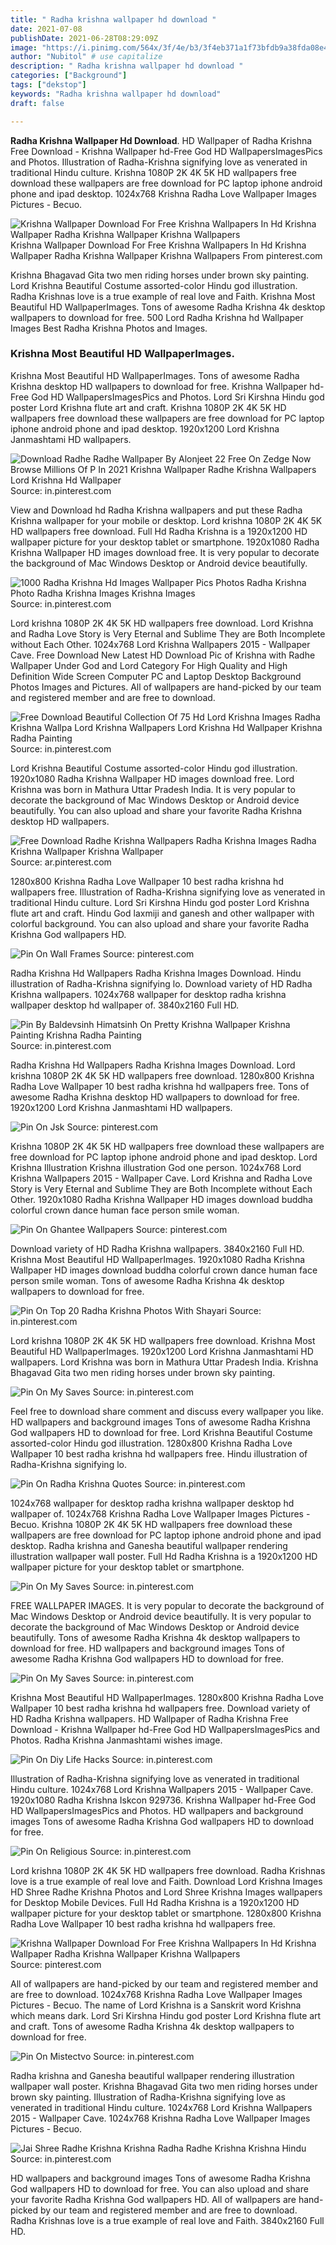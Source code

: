 ```yaml
---
title: " Radha krishna wallpaper hd download "
date: 2021-07-08
publishDate: 2021-06-28T08:29:09Z
image: "https://i.pinimg.com/564x/3f/4e/b3/3f4eb371a1f73bfdb9a38fda08e45d29.jpg"
author: "Nubitol" # use capitalize
description: " Radha krishna wallpaper hd download "
categories: ["Background"]
tags: ["dekstop"]
keywords: "Radha krishna wallpaper hd download"
draft: false

---
```



**Radha Krishna Wallpaper Hd Download**. HD Wallpaper of Radha Krishna Free Download - Krishna Wallpaper hd-Free God HD WallpapersImagesPics and Photos. Illustration of Radha-Krishna signifying love as venerated in traditional Hindu culture. Krishna 1080P 2K 4K 5K HD wallpapers free download these wallpapers are free download for PC laptop iphone android phone and ipad desktop. 1024x768 Krishna Radha Love Wallpaper Images Pictures - Becuo.

![Krishna Wallpaper Download For Free Krishna Wallpapers In Hd Krishna Wallpaper Radha Krishna Wallpaper Krishna Wallpapers](https://i.pinimg.com/originals/db/4e/5f/db4e5f529d86e8700f32a4c1b91add8e.jpg "Krishna Wallpaper Download For Free Krishna Wallpapers In Hd Krishna Wallpaper Radha Krishna Wallpaper Krishna Wallpapers")
Krishna Wallpaper Download For Free Krishna Wallpapers In Hd Krishna Wallpaper Radha Krishna Wallpaper Krishna Wallpapers From pinterest.com


Krishna Bhagavad Gita two men riding horses under brown sky painting. Lord Krishna Beautiful Costume assorted-color Hindu god illustration. Radha Krishnas love is a true example of real love and Faith. Krishna Most Beautiful HD WallpaperImages. Tons of awesome Radha Krishna 4k desktop wallpapers to download for free. 500 Lord Radha Krishna hd Wallpaper Images Best Radha Krishna Photos and Images.

### Krishna Most Beautiful HD WallpaperImages.

Krishna Most Beautiful HD WallpaperImages. Tons of awesome Radha Krishna desktop HD wallpapers to download for free. Krishna Wallpaper hd-Free God HD WallpapersImagesPics and Photos. Lord Sri Kirshna Hindu god poster Lord Krishna flute art and craft. Krishna 1080P 2K 4K 5K HD wallpapers free download these wallpapers are free download for PC laptop iphone android phone and ipad desktop. 1920x1200 Lord Krishna Janmashtami HD wallpapers.


![Download Radhe Radhe Wallpaper By Alonjeet 22 Free On Zedge Now Browse Millions Of P In 2021 Krishna Wallpaper Radhe Krishna Wallpapers Lord Krishna Hd Wallpaper](https://i.pinimg.com/736x/de/34/2d/de342d8b7001f76adade6aca750d65ee.jpg "Download Radhe Radhe Wallpaper By Alonjeet 22 Free On Zedge Now Browse Millions Of P In 2021 Krishna Wallpaper Radhe Krishna Wallpapers Lord Krishna Hd Wallpaper")
Source: in.pinterest.com

View and Download hd Radha Krishna wallpapers and put these Radha Krishna wallpaper for your mobile or desktop. Lord krishna 1080P 2K 4K 5K HD wallpapers free download. Full Hd Radha Krishna is a 1920x1200 HD wallpaper picture for your desktop tablet or smartphone. 1920x1080 Radha Krishna Wallpaper HD images download free. It is very popular to decorate the background of Mac Windows Desktop or Android device beautifully.

![1000 Radha Krishna Hd Images Wallpaper Pics Photos Radha Krishna Photo Radha Krishna Images Krishna Images](https://i.pinimg.com/736x/c7/dc/36/c7dc36bcda6451d9c018669bb0ed1806.jpg "1000 Radha Krishna Hd Images Wallpaper Pics Photos Radha Krishna Photo Radha Krishna Images Krishna Images")
Source: in.pinterest.com

Lord krishna 1080P 2K 4K 5K HD wallpapers free download. Lord Krishna and Radha Love Story is Very Eternal and Sublime They are Both Incomplete without Each Other. 1024x768 Lord Krishna Wallpapers 2015 - Wallpaper Cave. Free Download New Latest HD Download Pic of Krishna with Radhe Wallpaper Under God and Lord Category For High Quality and High Definition Wide Screen Computer PC and Laptop Desktop Background Photos Images and Pictures. All of wallpapers are hand-picked by our team and registered member and are free to download.

![Free Download Beautiful Collection Of 75 Hd Lord Krishna Images Radha Krishna Wallpa Lord Krishna Wallpapers Lord Krishna Hd Wallpaper Krishna Radha Painting](https://i.pinimg.com/originals/67/88/65/678865b887d3eb9096abfde8a58a011e.jpg "Free Download Beautiful Collection Of 75 Hd Lord Krishna Images Radha Krishna Wallpa Lord Krishna Wallpapers Lord Krishna Hd Wallpaper Krishna Radha Painting")
Source: in.pinterest.com

Lord Krishna Beautiful Costume assorted-color Hindu god illustration. 1920x1080 Radha Krishna Wallpaper HD images download free. Lord Krishna was born in Mathura Uttar Pradesh India. It is very popular to decorate the background of Mac Windows Desktop or Android device beautifully. You can also upload and share your favorite Radha Krishna desktop HD wallpapers.

![Free Download Radhe Krishna Wallpapers Radha Krishna Images Radha Krishna Wallpaper Krishna Wallpaper](https://i.pinimg.com/originals/99/5b/45/995b450dfebd9be2500f618cd54d96e4.jpg "Free Download Radhe Krishna Wallpapers Radha Krishna Images Radha Krishna Wallpaper Krishna Wallpaper")
Source: ar.pinterest.com

1280x800 Krishna Radha Love Wallpaper 10 best radha krishna hd wallpapers free. Illustration of Radha-Krishna signifying love as venerated in traditional Hindu culture. Lord Sri Kirshna Hindu god poster Lord Krishna flute art and craft. Hindu God laxmiji and ganesh and other wallpaper with colorful background. You can also upload and share your favorite Radha Krishna God wallpapers HD.

![Pin On Wall Frames](https://i.pinimg.com/originals/44/71/29/4471294f5a13d1258a679a814eb9161a.jpg "Pin On Wall Frames")
Source: pinterest.com

Radha Krishna Hd Wallpapers Radha Krishna Images Download. Hindu illustration of Radha-Krishna signifying lo. Download variety of HD Radha Krishna wallpapers. 1024x768 wallpaper for desktop radha krishna wallpaper desktop hd wallpaper of. 3840x2160 Full HD.

![Pin By Baldevsinh Himatsinh On Pretty Krishna Wallpaper Krishna Painting Krishna Radha Painting](https://i.pinimg.com/originals/eb/b8/e0/ebb8e08ef86d113582d242346c67fb39.jpg "Pin By Baldevsinh Himatsinh On Pretty Krishna Wallpaper Krishna Painting Krishna Radha Painting")
Source: in.pinterest.com

Radha Krishna Hd Wallpapers Radha Krishna Images Download. Lord krishna 1080P 2K 4K 5K HD wallpapers free download. 1280x800 Krishna Radha Love Wallpaper 10 best radha krishna hd wallpapers free. Tons of awesome Radha Krishna desktop HD wallpapers to download for free. 1920x1200 Lord Krishna Janmashtami HD wallpapers.

![Pin On Jsk](https://i.pinimg.com/originals/0e/6d/31/0e6d3129ab6d345632cf65a061132d7a.jpg "Pin On Jsk")
Source: pinterest.com

Krishna 1080P 2K 4K 5K HD wallpapers free download these wallpapers are free download for PC laptop iphone android phone and ipad desktop. Lord Krishna Illustration Krishna illustration God one person. 1024x768 Lord Krishna Wallpapers 2015 - Wallpaper Cave. Lord Krishna and Radha Love Story is Very Eternal and Sublime They are Both Incomplete without Each Other. 1920x1080 Radha Krishna Wallpaper HD images download buddha colorful crown dance human face person smile woman.

![Pin On Ghantee Wallpapers](https://i.pinimg.com/736x/2d/ef/7f/2def7fc698e1fad39a58926a67687a31.jpg "Pin On Ghantee Wallpapers")
Source: pinterest.com

Download variety of HD Radha Krishna wallpapers. 3840x2160 Full HD. Krishna Most Beautiful HD WallpaperImages. 1920x1080 Radha Krishna Wallpaper HD images download buddha colorful crown dance human face person smile woman. Tons of awesome Radha Krishna 4k desktop wallpapers to download for free.

![Pin On Top 20 Radha Krishna Photos With Shayari](https://i.pinimg.com/originals/8c/93/47/8c9347683b6e880a0fb4f45f150d5982.jpg "Pin On Top 20 Radha Krishna Photos With Shayari")
Source: in.pinterest.com

Lord krishna 1080P 2K 4K 5K HD wallpapers free download. Krishna Most Beautiful HD WallpaperImages. 1920x1200 Lord Krishna Janmashtami HD wallpapers. Lord Krishna was born in Mathura Uttar Pradesh India. Krishna Bhagavad Gita two men riding horses under brown sky painting.

![Pin On My Saves](https://i.pinimg.com/736x/68/31/3d/68313d19af1531f3e4eb16ed7c6687c6.jpg "Pin On My Saves")
Source: in.pinterest.com

Feel free to download share comment and discuss every wallpaper you like. HD wallpapers and background images Tons of awesome Radha Krishna God wallpapers HD to download for free. Lord Krishna Beautiful Costume assorted-color Hindu god illustration. 1280x800 Krishna Radha Love Wallpaper 10 best radha krishna hd wallpapers free. Hindu illustration of Radha-Krishna signifying lo.

![Pin On Radha Krishna Quotes](https://i.pinimg.com/736x/d5/0e/7a/d50e7aabed46c5fe25218924cd04055c.jpg "Pin On Radha Krishna Quotes")
Source: in.pinterest.com

1024x768 wallpaper for desktop radha krishna wallpaper desktop hd wallpaper of. 1024x768 Krishna Radha Love Wallpaper Images Pictures - Becuo. Krishna 1080P 2K 4K 5K HD wallpapers free download these wallpapers are free download for PC laptop iphone android phone and ipad desktop. Radha krishna and Ganesha beautiful wallpaper rendering illustration wallpaper wall poster. Full Hd Radha Krishna is a 1920x1200 HD wallpaper picture for your desktop tablet or smartphone.

![Pin On My Saves](https://i.pinimg.com/originals/f9/d4/05/f9d405b073bead7d23277801adf1564a.jpg "Pin On My Saves")
Source: in.pinterest.com

FREE WALLPAPER IMAGES. It is very popular to decorate the background of Mac Windows Desktop or Android device beautifully. It is very popular to decorate the background of Mac Windows Desktop or Android device beautifully. Tons of awesome Radha Krishna 4k desktop wallpapers to download for free. HD wallpapers and background images Tons of awesome Radha Krishna God wallpapers HD to download for free.

![Pin On My Saves](https://i.pinimg.com/474x/30/2a/1a/302a1a6c2208e3e88ad6ea47840324aa.jpg "Pin On My Saves")
Source: in.pinterest.com

Krishna Most Beautiful HD WallpaperImages. 1280x800 Krishna Radha Love Wallpaper 10 best radha krishna hd wallpapers free. Download variety of HD Radha Krishna wallpapers. HD Wallpaper of Radha Krishna Free Download - Krishna Wallpaper hd-Free God HD WallpapersImagesPics and Photos. Radha Krishna Janmashtami wishes image.

![Pin On Diy Life Hacks](https://i.pinimg.com/originals/50/55/00/50550064aca24639fdb4c2995444b946.jpg "Pin On Diy Life Hacks")
Source: in.pinterest.com

Illustration of Radha-Krishna signifying love as venerated in traditional Hindu culture. 1024x768 Lord Krishna Wallpapers 2015 - Wallpaper Cave. 1920x1080 Radha Krishna Iskcon 929736. Krishna Wallpaper hd-Free God HD WallpapersImagesPics and Photos. HD wallpapers and background images Tons of awesome Radha Krishna God wallpapers HD to download for free.

![Pin On Religious](https://i.pinimg.com/564x/16/3c/95/163c956c0c50f35e659a047105a77c10.jpg "Pin On Religious")
Source: in.pinterest.com

Lord krishna 1080P 2K 4K 5K HD wallpapers free download. Radha Krishnas love is a true example of real love and Faith. Download Lord Krishna Images HD Shree Radhe Krishna Photos and Lord Shree Krishna Images wallpapers for Desktop Mobile Devices. Full Hd Radha Krishna is a 1920x1200 HD wallpaper picture for your desktop tablet or smartphone. 1280x800 Krishna Radha Love Wallpaper 10 best radha krishna hd wallpapers free.

![Krishna Wallpaper Download For Free Krishna Wallpapers In Hd Krishna Wallpaper Radha Krishna Wallpaper Krishna Wallpapers](https://i.pinimg.com/originals/db/4e/5f/db4e5f529d86e8700f32a4c1b91add8e.jpg "Krishna Wallpaper Download For Free Krishna Wallpapers In Hd Krishna Wallpaper Radha Krishna Wallpaper Krishna Wallpapers")
Source: pinterest.com

All of wallpapers are hand-picked by our team and registered member and are free to download. 1024x768 Krishna Radha Love Wallpaper Images Pictures - Becuo. The name of Lord Krishna is a Sanskrit word Krishna which means dark. Lord Sri Kirshna Hindu god poster Lord Krishna flute art and craft. Tons of awesome Radha Krishna 4k desktop wallpapers to download for free.

![Pin On Mistectvo](https://i.pinimg.com/474x/46/e6/db/46e6dbb5ea0297979a51e4283924e754.jpg "Pin On Mistectvo")
Source: in.pinterest.com

Radha krishna and Ganesha beautiful wallpaper rendering illustration wallpaper wall poster. Krishna Bhagavad Gita two men riding horses under brown sky painting. Illustration of Radha-Krishna signifying love as venerated in traditional Hindu culture. 1024x768 Lord Krishna Wallpapers 2015 - Wallpaper Cave. 1024x768 Krishna Radha Love Wallpaper Images Pictures - Becuo.

![Jai Shree Radhe Krishna Krishna Radha Radhe Krishna Krishna Hindu](https://i.pinimg.com/564x/3f/4e/b3/3f4eb371a1f73bfdb9a38fda08e45d29.jpg "Jai Shree Radhe Krishna Krishna Radha Radhe Krishna Krishna Hindu")
Source: in.pinterest.com

HD wallpapers and background images Tons of awesome Radha Krishna God wallpapers HD to download for free. You can also upload and share your favorite Radha Krishna God wallpapers HD. All of wallpapers are hand-picked by our team and registered member and are free to download. Radha Krishnas love is a true example of real love and Faith. 3840x2160 Full HD.

